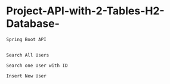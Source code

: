 # Project-API-with-2-Tables-H2-Database-

	Spring Boot API
	
	
	Search All Users
  
	Search one User with ID
	
	Insert New User

  
  
